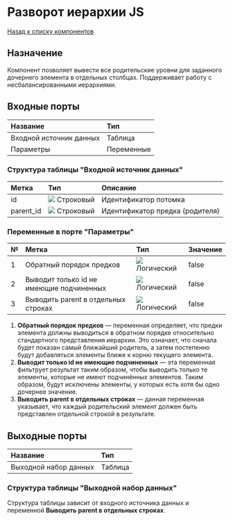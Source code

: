 # Разворот иерархии JS

[Назад к списку компонентов](../README.md)

## Назначение

Компонент позволяет вывести все родительские уровни для заданного дочернего элемента в отдельных столбцах. Поддерживает работу с несбалансированными иерархиями.

## Входные порты

| Название                 | Тип        |
|:-------------------------|:-----------|
| Входной источник данных  | Таблица    |
| Параметры                | Переменные |

### Структура таблицы "Входной источник данных"

| Метка     | Тип                                | Описание                 |
|:----------|:-----------------------------------|:-------------------------|
| id        | ![](./img/string.svg) Строковый    | Идентификатор потомка    |
| parent_id | ![](./img/string.svg) Строковый    | Идентификатор предка (родителя) |

### Переменные в порте "Параметры"

| № | Метка                                    | Тип                                  | Значение   |
|:--|:-----------------------------------------|:-------------------------------------|:-----------|
| 1 | Обратный порядок предков                 | ![](./img/logical.svg) Логический    | false      |
| 2 | Выводит только id не имеющие подчиненных | ![](./img/logical.svg) Логический    | false      |
| 3 | Выводить parent в отдельных строках      | ![](./img/logical.svg) Логический    | false      |

1. **Обратный порядок предков** — переменная определяет, что предки элемента должны выводиться в обратном порядке относительно стандартного представления иерархии. Это означает, что сначала будет показан самый ближайший родитель, а затем постепенно будут добавляться элементы ближе к корню текущего элемента.
2. **Выводит только id не имеющие подчиненных** — эта переменная фильтрует результат таким образом, чтобы выводить только те элементы, которые не имеют подчинённых элементов. Таким образом, будут исключены элементы, у которых есть хотя бы одно дочернее значение.
3. **Выводить parent в отдельных строках** — данная переменная указывает, что каждый родительский элемент должен быть представлен отдельной строкой в результате.

## Выходные порты

| Название               | Тип        |
|:-----------------------|:-----------|
| Выходной набор данных  | Таблица    |

### Структура таблицы "Выходной набор данных"

Структура таблицы зависит от входного источника данных и переменной **Выводить parent в отдельных строках**.